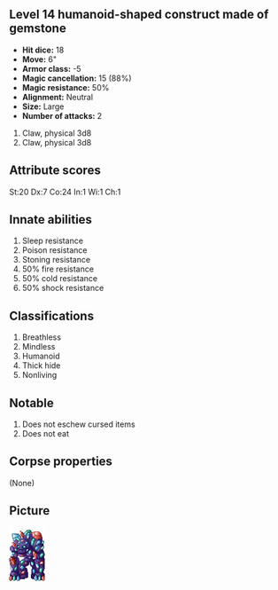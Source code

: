 ## Level 14 humanoid-shaped construct made of gemstone

- **Hit dice:** 18
- **Move:** 6"
- **Armor class:** -5
- **Magic cancellation:** 15 (88%)
- **Magic resistance:** 50%
- **Alignment:** Neutral
- **Size:** Large
- **Number of attacks:** 2
1. Claw, physical 3d8
2. Claw, physical 3d8

## Attribute scores

St:20 Dx:7 Co:24 In:1 Wi:1 Ch:1

## Innate abilities

1. Sleep resistance
2. Poison resistance
3. Stoning resistance
4. 50% fire resistance
5. 50% cold resistance
6. 50% shock resistance

## Classifications

1. Breathless
2. Mindless
3. Humanoid
4. Thick hide
5. Nonliving

## Notable

1. Does not eschew cursed items
2. Does not eat

## Corpse properties

(None)

## Picture

![Gemstone golem](https://github.com/hyvanmielenpelit/GnollHackTileSet/blob/main/Monsters/gemstone_golem/gemstone_golem.png)
